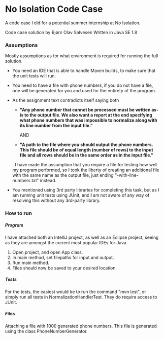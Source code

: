 # No Isolation Code Case

A code case I did for a potential summer internship at No Isolation.

Code case solution by Bjørn Olav Salvesen
Written in Java SE 1.8

### Assumptions 
Mostly assumptions as for what environment is required for running the full solution. 
- You need an IDE that is able to handle Maven builds, to make sure that the unit tests will run.
- You need to have a file with phone numbers, if you do not have a file,
one will be generated for you and used for the entirety of the program.  
- As the assignment text contradicts itself saying both
    - __"Any phone number that cannot be processed must be written as-is to the output file. We
       also want a report at the end specifying what phone numbers that was impossible to
       normalize along with its line number from the input file."__
       
       AND
       
    - **"A path to the file where you should output the phone numbers. This file should be
       of equal length (number of rows) to the input file and all rows should be in the
       same order as in the input file."**
       
     , I have made the assumption that you require a file for testing how well my program performed,
     so I took the liberty of creating an additional file with the same name as the output file,
     just ending "-with-line-numbers.txt" instead. 
- You mentioned using 3rd party libraries for completing this task, but as I am running unit tests using JUnit,
and I am not aware of any way of resolving this without any 3rd-party library.


### How to run

##### Program
I have attached both an IntelliJ project, as well as an Eclipse project, 
seeing as they are amongst the current most popular IDEs for Java. 

1. Open project, and open App class. 
2. In main method, set filepaths for input and output. 
3. Run main method.
4. Files should now be saved to your desired location. 

##### Tests
For the tests, the easiest would be to run the command "mvn test", 
or simply run all tests in NormalizationHandlerTest.
They do require access to JUnit. 

##### Files
Attaching a file with 1000 generated phone numbers.
This file is generated using the class PhoneNumberGenerator.
